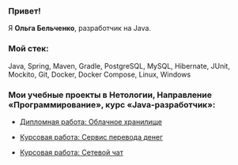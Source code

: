### Привет!

Я <b>Ольга Бельченко</b>, разработчик на Java.


### Мой стек:

Java, Spring, Maven, Gradle, PostgreSQL, MySQL, Hibernate, JUnit, Mockito, Git, Docker, Docker Compose, Linux, Windows


### Мои учебные проекты в Нетологии, Направление «Программирование», курс «Java-разработчик»:


- [Дипломная работа: Облачное хранилище](https://github.com/OlgaBelchenko/cloud-service)
 

- [Курсовая работа: Сервис перевода денег](https://github.com/OlgaBelchenko/money-transfer-service.git)
 

- [Курсовая работа: Сетевой чат](https://github.com/OlgaBelchenko/command-line-chat.git)
